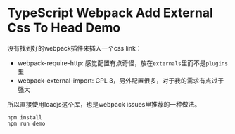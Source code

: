 TypeScript Webpack Add External Css To Head Demo
================================================

没有找到好的webpack插件来插入一个css link：
- webpack-require-http: 感觉配置有点奇怪，放在`externals`里而不是`plugins`里
- webpack-external-import: GPL 3，另外配置很多，对于我的需求有点过于强大

所以直接使用loadjs这个库，也是webpack issues里推荐的一种做法。

```
npm install
npm run demo
```
